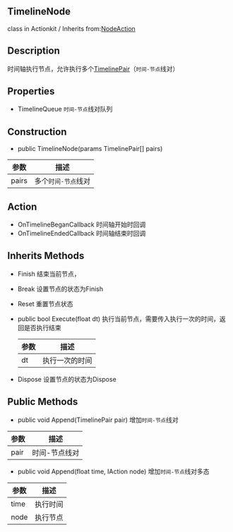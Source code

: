 ## TimelineNode
class in Actionkit / Inherits from:[NodeAction](www.baidu.com) 

## Description
时间轴执行节点，允许执行多个[TimelinePair](www.baidu.com)（```时间-节点```线对）

## Properties
* TimelineQueue        ```时间-节点```线对队列

## Construction
* public TimelineNode(params TimelinePair[] pairs)

| 参数  | 描述                    |
| ----- | ----------------------- |
| pairs | 多个```时间-节点```线对 |

## Action
* OnTimelineBeganCallback  时间轴开始时回调
* OnTimelineEndedCallback  时间轴结束时回调

## Inherits Methods

* Finish			      结束当前节点，

* Break                              设置节点的状态为Finish

* Reset                              重置节点状态

* public bool Execute(float dt)     执行当前节点，需要传入执行一次的时间，返回是否执行结束

  | 参数 | 描述           |
  | ---- | -------------- |
  | dt   | 执行一次的时间 |

* Dispose                          设置节点的状态为Dispose

## Public Methods

* public void Append(TimelinePair pair)  增加```时间-节点```线对

| 参数 | 描述          |
| ---- | ------------- |
| pair | 时间-节点线对 |

* public void Append(float time, IAction node) 增加```时间-节点```线对多态

| 参数 | 描述     |
| ---- | -------- |
| time | 执行时间 |
| node | 执行节点 |
